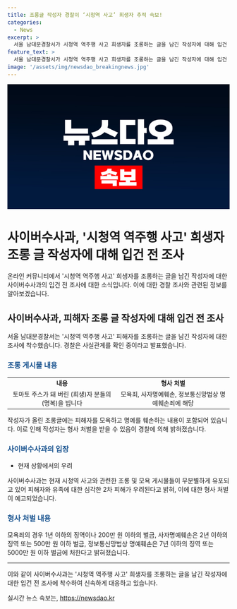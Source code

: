 ```yaml
---
title: 조롱글 작성자 경찰이 ‘시청역 사고’ 희생자 추적 속보!
categories:
  - News
excerpt: >
  서울 남대문경찰서가 시청역 역주행 사고 희생자를 조롱하는 글을 남긴 작성자에 대해 입건 전 조사에 착수했다. 조롱글에 대한 논란이 커지자 경찰 관계자는 사실관계를 확인 중이라고 말했다. 또한, 서울경찰청 사이버수사과는 조롱 및 모욕성 게시물이 심각한 2차 피해를 초래할 수 있으며, 해당 행위에 대해 형사 처벌될 수 있다는 경고를 내놨다. 현황 파악과 관련하여 경찰은 조사를 진행 중이다. (150자)
feature_text: >
  서울 남대문경찰서가 시청역 역주행 사고 희생자를 조롱하는 글을 남긴 작성자에 대해 입건 전 조사에 착수했다. 조롱글에 대한 논란이 커지자 경찰 관계자는 사실관계를 확인 중이라고 말했다. 또한, 서울경찰청 사이버수사과는 조롱 및 모욕성 게시물이 심각한 2차 피해를 초래할 수 있으며, 해당 행위에 대해 형사 처벌될 수 있다는 경고를 내놨다. 현황 파악과 관련하여 경찰은 조사를 진행 중이다. (150자)
image: '/assets/img/newsdao_breakingnews.jpg'
---
```


<p><img src="/assets/img/newsdao_breakingnews.jpg" alt="cryptoinkorea 속보" /></p>

<h1>사이버수사과, '시청역 역주행 사고' 희생자 조롱 글 작성자에 대해 입건 전 조사</h1>

<p data-ke-size="size16">온라인 커뮤니티에서 '시청역 역주행 사고' 희생자를 조롱하는 글을 남긴 작성자에 대한 사이버수사과의 입건 전 조사에 대한 소식입니다. 이에 대한 경찰 조사와 관련된 정보를 알아보겠습니다.</p>

<h2 data-ke-size="size26">사이버수사과, 피해자 조롱 글 작성자에 대해 입건 전 조사</h2>

<p data-ke-size="size16">서울 남대문경찰서는 '시청역 역주행 사고' 피해자를 조롱하는 글을 남긴 작성자에 대한 조사에 착수했습니다. 경찰은 사실관계를 확인 중이라고 발표했습니다.</p>

<h3><b><span style="color: #1a5490;">조롱 게시물 내용</span></b></h3>

<table>
    <tr>
        <td style="text-align: center; height: 17px;"><b>내용</b></td>
        <td style="text-align: center; height: 17px;"><b>형사 처벌</b></td>
    </tr>
    <tr>
        <td style="text-align: center;">토마토 주스가 돼 버린 (희생)자 분들의 (명복)을 빕니다</td>
        <td style="text-align: center;">모욕죄, 사자명예훼손, 정보통신망법상 명예훼손죄에 해당</td>
    </tr>
</table>

<p data-ke-size="size16">작성자가 올린 조롱글에는 피해자를 모욕하고 명예를 훼손하는 내용이 포함되어 있습니다. 이로 인해 작성자는 형사 처벌을 받을 수 있음이 경찰에 의해 밝혀졌습니다.</p>

<h3><b><span style="color: #1a5490;">사이버수사과의 입장</span></b></h3>

<ul>
    <li>현재 상황에서의 우려</li>
</ul>

<p data-ke-size="size16">사이버수사과는 현재 시청역 사고와 관련한 조롱 및 모욕 게시물들이 무분별하게 유포되고 있어 피해자와 유족에 대한 심각한 2차 피해가 우려된다고 밝혀, 이에 대한 형사 처벌이 예고되었습니다.</p>

<h3><b><span style="color: #1a5490;">형사 처벌 내용</span></b></h3>

<p data-ke-size="size16">모욕죄의 경우 1년 이하의 징역이나 200만 원 이하의 벌금, 사자명예훼손은 2년 이하의 징역 또는 500만 원 이하 벌금, 정보통신망법상 명예훼손은 7년 이하의 징역 또는 5000만 원 이하 벌금에 처한다고 밝혀졌습니다.</p>

<hr>

<p data-ke-size="size16">이와 같이 사이버수사과는 '시청역 역주행 사고' 희생자를 조롱하는 글을 남긴 작성자에 대한 입건 전 조사에 착수하여 신속하게 대응하고 있습니다.</p>
실시간 뉴스 속보는, <a href="https://newsdao.kr" rel="dofollow">https://newsdao.kr</a>


